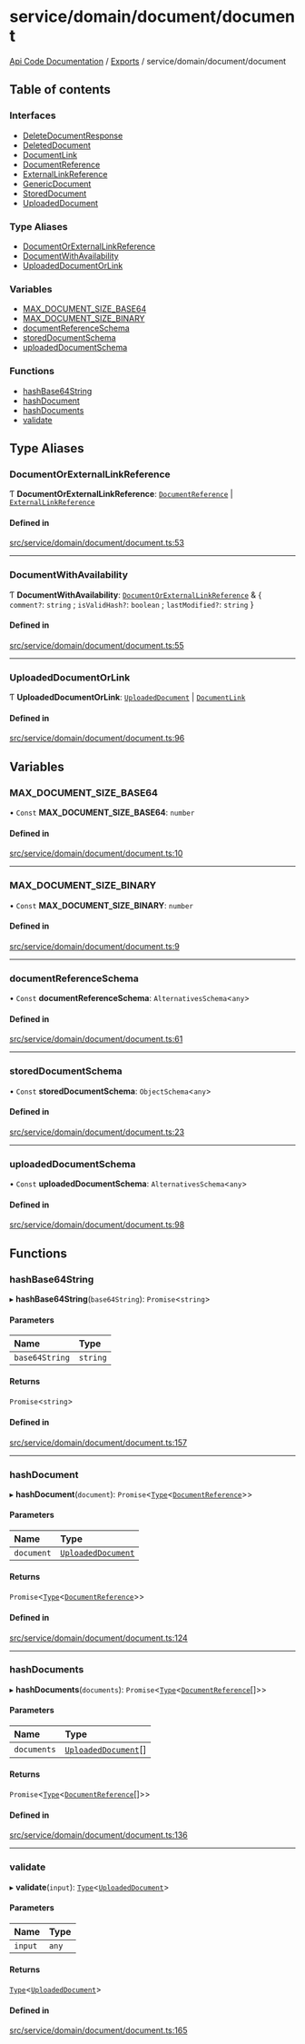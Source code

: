 # service/domain/document/document
 
[Api Code Documentation](../README.md) / [Exports](../modules.md) / service/domain/document/document

## Table of contents

### Interfaces

- [DeleteDocumentResponse](../interfaces/service_domain_document_document.DeleteDocumentResponse.md)
- [DeletedDocument](../interfaces/service_domain_document_document.DeletedDocument.md)
- [DocumentLink](../interfaces/service_domain_document_document.DocumentLink.md)
- [DocumentReference](../interfaces/service_domain_document_document.DocumentReference.md)
- [ExternalLinkReference](../interfaces/service_domain_document_document.ExternalLinkReference.md)
- [GenericDocument](../interfaces/service_domain_document_document.GenericDocument.md)
- [StoredDocument](../interfaces/service_domain_document_document.StoredDocument.md)
- [UploadedDocument](../interfaces/service_domain_document_document.UploadedDocument.md)

### Type Aliases

- [DocumentOrExternalLinkReference](service_domain_document_document.md#documentorexternallinkreference)
- [DocumentWithAvailability](service_domain_document_document.md#documentwithavailability)
- [UploadedDocumentOrLink](service_domain_document_document.md#uploadeddocumentorlink)

### Variables

- [MAX\_DOCUMENT\_SIZE\_BASE64](service_domain_document_document.md#max_document_size_base64)
- [MAX\_DOCUMENT\_SIZE\_BINARY](service_domain_document_document.md#max_document_size_binary)
- [documentReferenceSchema](service_domain_document_document.md#documentreferenceschema)
- [storedDocumentSchema](service_domain_document_document.md#storeddocumentschema)
- [uploadedDocumentSchema](service_domain_document_document.md#uploadeddocumentschema)

### Functions

- [hashBase64String](service_domain_document_document.md#hashbase64string)
- [hashDocument](service_domain_document_document.md#hashdocument)
- [hashDocuments](service_domain_document_document.md#hashdocuments)
- [validate](service_domain_document_document.md#validate)

## Type Aliases

### DocumentOrExternalLinkReference

Ƭ **DocumentOrExternalLinkReference**: [`DocumentReference`](../interfaces/service_domain_document_document.DocumentReference.md) \| [`ExternalLinkReference`](../interfaces/service_domain_document_document.ExternalLinkReference.md)

#### Defined in

[src/service/domain/document/document.ts:53](https://github.com/openkfw/TruBudget/blob/086d599/api/src/service/domain/document/document.ts#L53)

___

### DocumentWithAvailability

Ƭ **DocumentWithAvailability**: [`DocumentOrExternalLinkReference`](service_domain_document_document.md#documentorexternallinkreference) & \{ `comment?`: `string` ; `isValidHash?`: `boolean` ; `lastModified?`: `string`  }

#### Defined in

[src/service/domain/document/document.ts:55](https://github.com/openkfw/TruBudget/blob/086d599/api/src/service/domain/document/document.ts#L55)

___

### UploadedDocumentOrLink

Ƭ **UploadedDocumentOrLink**: [`UploadedDocument`](../interfaces/service_domain_document_document.UploadedDocument.md) \| [`DocumentLink`](../interfaces/service_domain_document_document.DocumentLink.md)

#### Defined in

[src/service/domain/document/document.ts:96](https://github.com/openkfw/TruBudget/blob/086d599/api/src/service/domain/document/document.ts#L96)

## Variables

### MAX\_DOCUMENT\_SIZE\_BASE64

• `Const` **MAX\_DOCUMENT\_SIZE\_BASE64**: `number`

#### Defined in

[src/service/domain/document/document.ts:10](https://github.com/openkfw/TruBudget/blob/086d599/api/src/service/domain/document/document.ts#L10)

___

### MAX\_DOCUMENT\_SIZE\_BINARY

• `Const` **MAX\_DOCUMENT\_SIZE\_BINARY**: `number`

#### Defined in

[src/service/domain/document/document.ts:9](https://github.com/openkfw/TruBudget/blob/086d599/api/src/service/domain/document/document.ts#L9)

___

### documentReferenceSchema

• `Const` **documentReferenceSchema**: `AlternativesSchema`\<`any`\>

#### Defined in

[src/service/domain/document/document.ts:61](https://github.com/openkfw/TruBudget/blob/086d599/api/src/service/domain/document/document.ts#L61)

___

### storedDocumentSchema

• `Const` **storedDocumentSchema**: `ObjectSchema`\<`any`\>

#### Defined in

[src/service/domain/document/document.ts:23](https://github.com/openkfw/TruBudget/blob/086d599/api/src/service/domain/document/document.ts#L23)

___

### uploadedDocumentSchema

• `Const` **uploadedDocumentSchema**: `AlternativesSchema`\<`any`\>

#### Defined in

[src/service/domain/document/document.ts:98](https://github.com/openkfw/TruBudget/blob/086d599/api/src/service/domain/document/document.ts#L98)

## Functions

### hashBase64String

▸ **hashBase64String**(`base64String`): `Promise`\<`string`\>

#### Parameters

| Name | Type |
| :------ | :------ |
| `base64String` | `string` |

#### Returns

`Promise`\<`string`\>

#### Defined in

[src/service/domain/document/document.ts:157](https://github.com/openkfw/TruBudget/blob/086d599/api/src/service/domain/document/document.ts#L157)

___

### hashDocument

▸ **hashDocument**(`document`): `Promise`\<[`Type`](result.md#type)\<[`DocumentReference`](../interfaces/service_domain_document_document.DocumentReference.md)\>\>

#### Parameters

| Name | Type |
| :------ | :------ |
| `document` | [`UploadedDocument`](../interfaces/service_domain_document_document.UploadedDocument.md) |

#### Returns

`Promise`\<[`Type`](result.md#type)\<[`DocumentReference`](../interfaces/service_domain_document_document.DocumentReference.md)\>\>

#### Defined in

[src/service/domain/document/document.ts:124](https://github.com/openkfw/TruBudget/blob/086d599/api/src/service/domain/document/document.ts#L124)

___

### hashDocuments

▸ **hashDocuments**(`documents`): `Promise`\<[`Type`](result.md#type)\<[`DocumentReference`](../interfaces/service_domain_document_document.DocumentReference.md)[]\>\>

#### Parameters

| Name | Type |
| :------ | :------ |
| `documents` | [`UploadedDocument`](../interfaces/service_domain_document_document.UploadedDocument.md)[] |

#### Returns

`Promise`\<[`Type`](result.md#type)\<[`DocumentReference`](../interfaces/service_domain_document_document.DocumentReference.md)[]\>\>

#### Defined in

[src/service/domain/document/document.ts:136](https://github.com/openkfw/TruBudget/blob/086d599/api/src/service/domain/document/document.ts#L136)

___

### validate

▸ **validate**(`input`): [`Type`](result.md#type)\<[`UploadedDocument`](../interfaces/service_domain_document_document.UploadedDocument.md)\>

#### Parameters

| Name | Type |
| :------ | :------ |
| `input` | `any` |

#### Returns

[`Type`](result.md#type)\<[`UploadedDocument`](../interfaces/service_domain_document_document.UploadedDocument.md)\>

#### Defined in

[src/service/domain/document/document.ts:165](https://github.com/openkfw/TruBudget/blob/086d599/api/src/service/domain/document/document.ts#L165)
